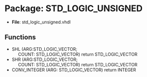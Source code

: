 # Package: STD_LOGIC_UNSIGNED

- **File**: std_logic_unsigned.vhdl
## Functions
- SHL <font id="function_arguments">(ARG:STD_LOGIC_VECTOR;<br><span style="padding-left:20px">COUNT: STD_LOGIC_VECTOR) </font> <font id="function_return">return STD_LOGIC_VECTOR </font>
- SHR <font id="function_arguments">(ARG:STD_LOGIC_VECTOR;<br><span style="padding-left:20px">COUNT: STD_LOGIC_VECTOR) </font> <font id="function_return">return STD_LOGIC_VECTOR </font>
- CONV_INTEGER <font id="function_arguments">(ARG: STD_LOGIC_VECTOR) </font> <font id="function_return">return INTEGER </font>
